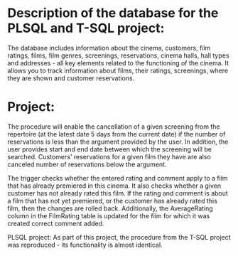 # Description of the database for the PLSQL and T-SQL project:
The database includes information about the cinema, customers, film ratings, films, film genres, screenings, reservations,
cinema halls, hall types and addresses - all key elements related to the functioning of the cinema.
It allows you to track information about films, their ratings, screenings, where they are shown and customer reservations.

# Project:
The procedure will enable the cancellation of a given screening from the repertoire (at the latest date
5 days from the current date) if the number of reservations is less than the argument provided by the user. In addition, the user provides
start and end date between which the screening will be searched. Customers' reservations for a given film they have are also canceled
number of reservations below the argument.

The trigger checks whether the entered rating and comment apply to a film that has already premiered in this cinema.
It also checks whether a given customer has not already rated this film.
If the rating and comment is about a film that has not yet premiered, or the customer has already rated this film,
then the changes are rolled back. Additionally, the AverageRating column in the FilmRating table is updated for the film for which it was created
correct comment added.

PLSQL project:
As part of this project, the procedure from the T-SQL project was reproduced - its functionality is almost identical.
